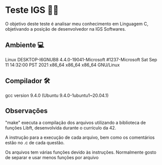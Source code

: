 # Teste IGS ✍🏼
O objetivo deste teste é analisar meu conhecimento em Linguagem C, objetivando a posição de desenvolvedor na IGS Softwares.
## Ambiente 💻
Linux DESKTOP-I6GNUB8 4.4.0-19041-Microsoft #1237-Microsoft Sat Sep 11 14:32:00 PST 2021 x86_64 x86_64 x86_64 GNU/Linux
## Compilador 🛠️
gcc version 9.4.0 (Ubuntu 9.4.0-1ubuntu1~20.04.1)

## Observações 
"make" executa a compilação dos arquivos utilizando a biblioteca de funções Libft, desenvolvida durante o currículo da 42.

A instrução para a execução de cada arquivo, bem como os comentários estão no .c de cada questão.

Os arquivos tem várias funções devido às instruções. Normalmente gosto de separar e usar menos funções por arquivo
